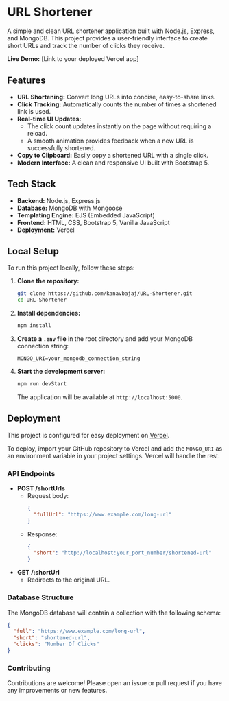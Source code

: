 # URL Shortener

A simple and clean URL shortener application built with Node.js, Express, and MongoDB. This project provides a user-friendly interface to create short URLs and track the number of clicks they receive.

**Live Demo:** [Link to your deployed Vercel app]

## Features

- **URL Shortening:** Convert long URLs into concise, easy-to-share links.
- **Click Tracking:** Automatically counts the number of times a shortened link is used.
- **Real-time UI Updates:**
  - The click count updates instantly on the page without requiring a reload.
  - A smooth animation provides feedback when a new URL is successfully shortened.
- **Copy to Clipboard:** Easily copy a shortened URL with a single click.
- **Modern Interface:** A clean and responsive UI built with Bootstrap 5.

## Tech Stack

- **Backend:** Node.js, Express.js
- **Database:** MongoDB with Mongoose
- **Templating Engine:** EJS (Embedded JavaScript)
- **Frontend:** HTML, CSS, Bootstrap 5, Vanilla JavaScript
- **Deployment:** Vercel

## Local Setup

To run this project locally, follow these steps:

1.  **Clone the repository:**
    ```bash
    git clone https://github.com/kanavbajaj/URL-Shortener.git
    cd URL-Shortener
    ```

2.  **Install dependencies:**
    ```bash
    npm install
    ```

3.  **Create a `.env` file** in the root directory and add your MongoDB connection string:
    ```
    MONGO_URI=your_mongodb_connection_string
    ```

4.  **Start the development server:**
    ```bash
    npm run devStart
    ```
    The application will be available at `http://localhost:5000`.

## Deployment

This project is configured for easy deployment on [Vercel](https://vercel.com/).

To deploy, import your GitHub repository to Vercel and add the `MONGO_URI` as an environment variable in your project settings. Vercel will handle the rest.

### API Endpoints
* **POST /shortUrls**
  * Request body:
    ```json
    {
      "fullUrl": "https://www.example.com/long-url"
    }
    ```
  * Response:
    ```json
    {
      "short": "http://localhost:your_port_number/shortened-url"
    }
    ```
* **GET /:shortUrl**
  * Redirects to the original URL.

### Database Structure
The MongoDB database will contain a collection with the following schema:
```json
{
  "full": "https://www.example.com/long-url",
  "short": "shortened-url",
  "clicks": "Number Of Clicks"
}
```

### Contributing
Contributions are welcome! Please open an issue or pull request if you have any improvements or new features.




 

